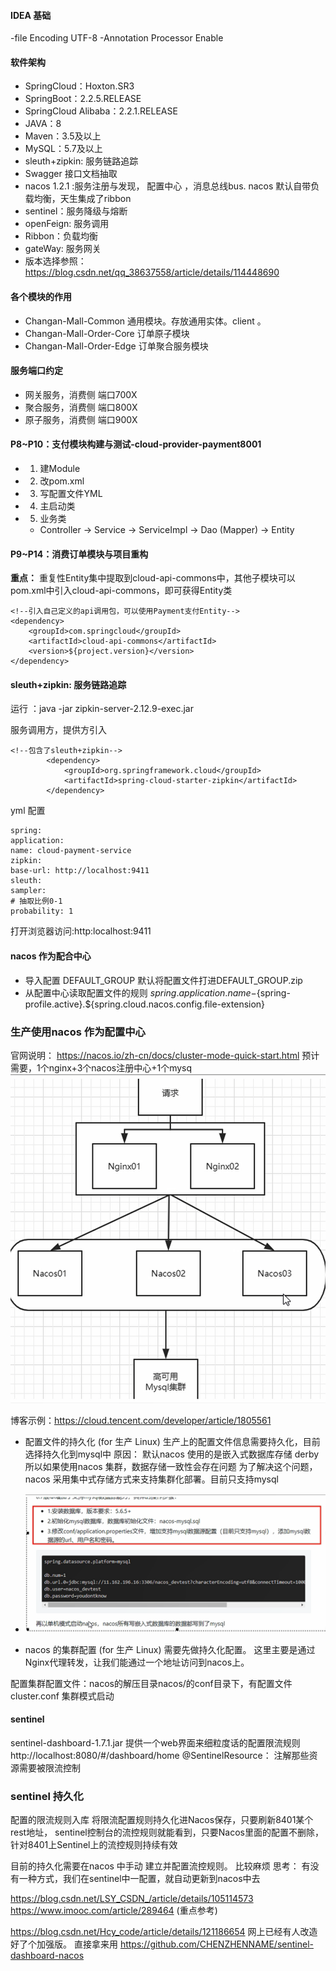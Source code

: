 #### IDEA 基础
-file Encoding UTF-8
-Annotation Processor  Enable

#### 软件架构
- SpringCloud：Hoxton.SR3
- SpringBoot：2.2.5.RELEASE
- SpringCloud Alibaba：2.2.1.RELEASE
- JAVA：8
- Maven：3.5及以上
- MySQL：5.7及以上
- sleuth+zipkin: 服务链路追踪
- Swagger 接口文档抽取
- nacos 1.2.1 :服务注册与发现， 配置中心 ，消息总线bus. nacos 默认自带负载均衡，天生集成了ribbon
- sentinel：服务降级与熔断
- openFeign: 服务调用
- Ribbon：负载均衡
- gateWay: 服务网关
- 版本选择参照：https://blog.csdn.net/qq_38637558/article/details/114448690

#### 各个模块的作用
- Changan-Mall-Common 通用模块。存放通用实体。client 。
- Changan-Mall-Order-Core 订单原子模块
- Changan-Mall-Order-Edge 订单聚合服务模块

#### 服务端口约定
- 网关服务，消费侧 端口700X
- 聚合服务，消费侧 端口800X
- 原子服务，消费侧 端口900X


#### P8~P10：支付模块构建与测试-cloud-provider-payment8001
- 1. 建Module
- 2. 改pom.xml
- 3. 写配置文件YML
- 4. 主启动类
- 5. 业务类
    - Controller -> Service -> ServiceImpl -> Dao (Mapper) -> Entity
#### P9~P14：消费订单模块与项目重构
 **重点：** 重复性Entity集中提取到cloud-api-commons中，其他子模块可以pom.xml中引入cloud-api-commons，即可获得Entity类
```
<!--引入自己定义的api调用包，可以使用Payment支付Entity-->
<dependency>
    <groupId>com.springcloud</groupId>
    <artifactId>cloud-api-commons</artifactId>
    <version>${project.version}</version>
</dependency>
```

#### sleuth+zipkin: 服务链路追踪
运行 ：java -jar zipkin-server-2.12.9-exec.jar

服务调用方，提供方引入
```
<!--包含了sleuth+zipkin-->
        <dependency>
            <groupId>org.springframework.cloud</groupId>
            <artifactId>spring-cloud-starter-zipkin</artifactId>
        </dependency>
```

yml 配置
```
spring:
application:
name: cloud-payment-service
zipkin:
base-url: http://localhost:9411
sleuth:
sampler:
# 抽取比例0-1
probability: 1
```

打开浏览器访问:http:localhost:9411

#### nacos 作为配合中心
- 导入配置
  DEFAULT_GROUP 默认将配置文件打进DEFAULT_GROUP.zip
- 从配置中心读取配置文件的规则
${spring.application.name}-${spring-profile.active}.${spring.cloud.nacos.config.file-extension}

### 生产使用nacos 作为配置中心
官网说明：
https://nacos.io/zh-cn/docs/cluster-mode-quick-start.html
预计需要，1个nginx+3个nacos注册中心+1个mysq
![img.png](img.png)

博客示例：https://cloud.tencent.com/developer/article/1805561

- 配置文件的持久化 (for 生产 Linux)
生产上的配置文件信息需要持久化，目前选择持久化到mysql中
原因：
默认nacos 使用的是嵌入式数据库存储 derby
所以如果使用nacos 集群，数据存储一致性会存在问题
为了解决这个问题，nacos 采用集中式存储方式来支持集群化部署。目前只支持mysql
- ![img_1.png](img_1.png) 


- nacos 的集群配置 (for 生产 Linux)
需要先做持久化配置。 这里主要是通过Nginx代理转发，让我们能通过一个地址访问到nacos上。

配置集群配置文件：nacos的解压目录nacos/的conf目录下，有配置文件cluster.conf
集群模式启动

#### sentinel

sentinel-dashboard-1.7.1.jar 提供一个web界面来细粒度话的配置限流规则 http://localhost:8080/#/dashboard/home
@SentinelResource： 注解那些资源需要被限流控制

### sentinel 持久化
配置的限流规则入库
将限流配置规则持久化进Nacos保存，只要刷新8401某个rest地址，
sentinel控制台的流控规则就能看到，只要Nacos里面的配置不删除，针对8401上Sentinel上的流控规则持续有效

目前的持久化需要在nacos 中手动 建立并配置流控规则。 比较麻烦
思考： 有没有一种方式，我们在sentinel中一配置，就自动更新到nacos中去

https://blog.csdn.net/LSY_CSDN_/article/details/105114573
https://www.imooc.com/article/289464 (重点参考)

https://blog.csdn.net/Hcy_code/article/details/121186654
网上已经有人改造好了个加强版。 直接拿来用
https://github.com/CHENZHENNAME/sentinel-dashboard-nacos